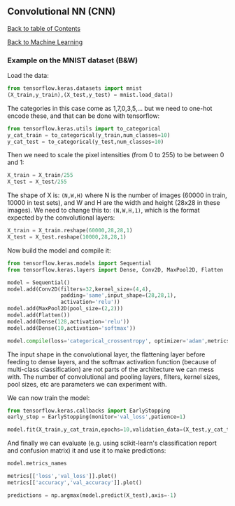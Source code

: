 ## Convolutional NN (CNN)
[Back to table of Contents](../README.md)

[Back to Machine Learning](ml.md)

### Example on the MNIST dataset (B&W)

Load the data:

```python
from tensorflow.keras.datasets import mnist
(X_train,y_train),(X_test,y_test) = mnist.load_data()
```

The categories in this case come as 1,7,0,3,5,... but we need to one-hot encode these, and that can be done with tensorflow:

```python
from tensorflow.keras.utils import to_categorical
y_cat_train = to_categorical(y_train,num_classes=10)
y_cat_test = to_categorical(y_test,num_classes=10)
```

Then we need to scale the pixel intensities (from 0 to 255) to be between 0 and 1:

```python
X_train = X_train/255
X_test = X_test/255
```

The shape of X is: ```(N,W,H)``` where N is the number of images (60000 in train, 10000 in test sets), and W and H are the width and height (28x28 in these images). We need to change this to: ```(N,W,H,1)```, which is the format expected by the convolutional layers:

```python
X_train = X_train.reshape(60000,28,28,1)
X_test = X_test.reshape(10000,28,28,1)
```

Now build the model and compile it:

```python
from tensorflow.keras.models import Sequential
from tensorflow.keras.layers import Dense, Conv2D, MaxPool2D, Flatten

model = Sequential()
model.add(Conv2D(filters=32,kernel_size=(4,4),
                 padding='same',input_shape=(28,28,1),
                 activation='relu'))
model.add(MaxPool2D(pool_size=(2,2)))
model.add(Flatten())
model.add(Dense(128,activation='relu'))
model.add(Dense(10,activation='softmax'))

model.compile(loss='categorical_crossentropy', optimizer='adam',metrics=['accuracy'])
```

The input shape in the convolutional layer, the flattening layer before feeding to dense layers, and the softmax activation function (because of multi-class classification) are not parts of the architecture we can mess with. The number of convolutional and pooling layers, filters, kernel sizes, pool sizes, etc are parameters we can experiment with.

We can now train the model:

```python
from tensorflow.keras.callbacks import EarlyStopping
early_stop = EarlyStopping(monitor='val_loss',patience=1)

model.fit(X_train,y_cat_train,epochs=10,validation_data=(X_test,y_cat_test),callbacks=[early_stop])
```

And finally we can evaluate (e.g. using scikit-learn's classification report and confusion matrix) it and use it to make predictions:

```python
model.metrics_names

metrics[['loss','val_loss']].plot()
metrics[['accuracy','val_accuracy']].plot()

predictions = np.argmax(model.predict(X_test),axis=-1)
```

